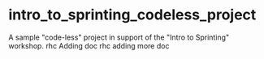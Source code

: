 # intro_to_sprinting_codeless_project
A sample "code-less" project in support of the "Intro to Sprinting" workshop.
rhc Adding doc
rhc adding more doc
